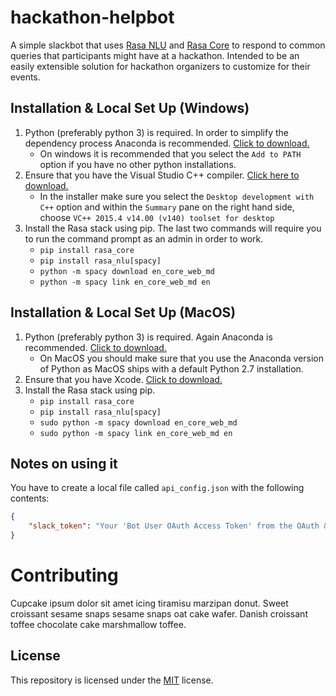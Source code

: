 # hackathon-helpbot

A simple slackbot that uses [Rasa NLU](https://github.com/RasaHQ/rasa_nlu) and [Rasa Core](https://github.com/RasaHQ/rasa_core) to respond to common queries that participants might have at a hackathon. Intended to be an easily extensible solution for hackathon organizers to customize for their events.

## Installation & Local Set Up (Windows)

1. Python (preferably python 3) is required. In order to simplify the dependency process Anaconda is recommended. [Click to download.](https://www.anaconda.com/download/)
    * On windows it is recommended that you select the `Add to PATH` option if you have no other python installations.
2. Ensure that you have the Visual Studio C++ compiler. [Click here to download.](https://www.visualstudio.com/downloads/)
    * In the installer make sure you select the `Desktop development with C++` option and within the `Summary` pane on the right hand side, choose `VC++ 2015.4 v14.00 (v140) toolset for desktop`
3. Install the Rasa stack using pip. The last two commands will require you to run the command prompt as an admin in order to work.
    * `pip install rasa_core`
    * `pip install rasa_nlu[spacy]`
    * `python -m spacy download en_core_web_md`
    * `python -m spacy link en_core_web_md en`

## Installation & Local Set Up (MacOS)

1. Python (preferably python 3) is required. Again Anaconda is recommended. [Click to download.](https://www.anaconda.com/download/)
    * On MacOS you should make sure that you use the Anaconda version of Python as MacOS ships with a default Python 2.7 installation.
2. Ensure that you have Xcode. [Click to download.](https://itunes.apple.com/us/app/xcode/id497799835?mt=12)
3. Install the Rasa stack using pip.
    * `pip install rasa_core`
    * `pip install rasa_nlu[spacy]`
    * `sudo python -m spacy download en_core_web_md`
    * `sudo python -m spacy link en_core_web_md en`

## Notes on using it
You have to create a local file called `api_config.json` with the following contents:
```json
{
    "slack_token": "Your 'Bot User OAuth Access Token' from the OAuth & Permissions tab in slack"
}
```

# Contributing

Cupcake ipsum dolor sit amet icing tiramisu marzipan donut. Sweet croissant sesame snaps sesame snaps oat cake wafer. Danish croissant toffee chocolate cake marshmallow toffee.

## License

This repository is licensed under the [MIT](https://github.com/ikhatri/hackathon-helpbot/blob/master/LICENSE) license.